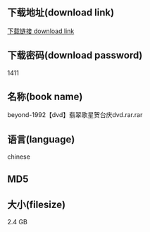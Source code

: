 ## 下载地址(download link)
[下载链接 download link](https://voluble-croquembouche-d321dc.netlify.app/?s=beyond-1992%E3%80%90dvd%E3%80%91%E7%BF%A1%E7%BF%A0%E6%AD%8C%E6%98%9F%E8%B4%BA%E5%8F%B0%E5%BA%86dvd.rar)

## 下载密码(download password)
1411

## 名称(book name)
beyond-1992【dvd】翡翠歌星贺台庆dvd.rar.rar

## 语言(language)
chinese

## MD5


## 大小(filesize)
2.4 GB
